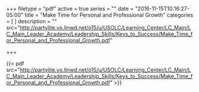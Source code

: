 +++
filetype = "pdf"
active = true
series = ""
date = "2016-11-15T10:16:27-05:00"
title = "Make Time for Personal and Professional Growth"
categories = [
]
description = ""
src="http://partylite.vo.llnwd.net/o15/u/USOLC/Learning_Center/LC_Main/LC_Main_Leader_Academy/Leadership_Skills/Keys_to_Success/Make_Time_for_Personal_and_Professional_Growth.pdf"

+++

{{< pdf src="http://partylite.vo.llnwd.net/o15/u/USOLC/Learning_Center/LC_Main/LC_Main_Leader_Academy/Leadership_Skills/Keys_to_Success/Make_Time_for_Personal_and_Professional_Growth.pdf" >}}
